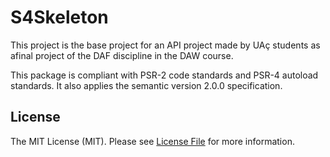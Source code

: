 # S4Skeleton

This project is the base project for an API project made by UAç students as afinal
project of the DAF discipline in the DAW course.

This package is compliant with PSR-2 code standards and PSR-4 autoload standards. It
also applies the semantic version 2.0.0 specification.

## License

The MIT License (MIT). Please see [License File](LICENSE.md) for more information.
